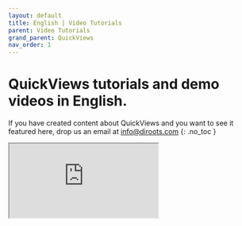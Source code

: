 ```yaml
---
layout: default
title: English | Video Tutorials
parent: Video Tutorials
grand_parent: QuickViews
nav_order: 1
---
```


# QuickViews tutorials and demo videos in English.
If you have created content about QuickViews and you want to see it featured here, drop us an email at info@diroots.com
{: .no_toc }

 <div class="di-iframe-container">
  <iframe
  title="ReOrdering | How to renumber Revit elements using ReOrdering"
  class="di-responsive-iframe" 
  src="https://www.youtube.com/embed/6BQzPqShnTY">
  </iframe>
</div>